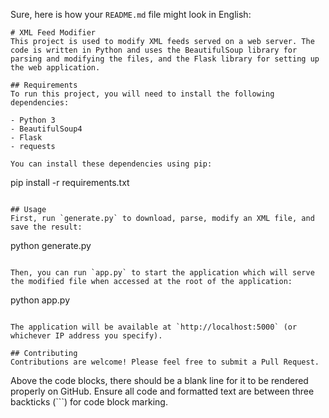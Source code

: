 Sure, here is how your `README.md` file might look in English:

```
# XML Feed Modifier
This project is used to modify XML feeds served on a web server. The code is written in Python and uses the BeautifulSoup library for parsing and modifying the files, and the Flask library for setting up the web application.

## Requirements
To run this project, you will need to install the following dependencies:

- Python 3
- BeautifulSoup4
- Flask
- requests

You can install these dependencies using pip:

```
pip install -r requirements.txt
```

## Usage
First, run `generate.py` to download, parse, modify an XML file, and save the result:

```
python generate.py
```

Then, you can run `app.py` to start the application which will serve the modified file when accessed at the root of the application:

```
python app.py
```

The application will be available at `http://localhost:5000` (or whichever IP address you specify).

## Contributing
Contributions are welcome! Please feel free to submit a Pull Request.
```

Above the code blocks, there should be a blank line for it to be rendered properly on GitHub. Ensure all code and formatted text are between three backticks (\```) for code block marking.
